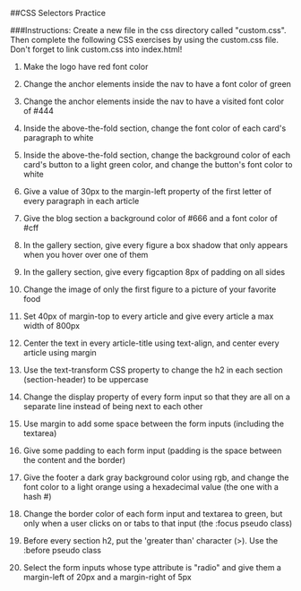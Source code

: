 ##CSS Selectors Practice

###Instructions:
Create a new file in the css directory called "custom.css". Then complete the following
CSS exercises by using the custom.css file. Don't forget to link custom.css into index.html!

1. Make the logo have red font color

2. Change the anchor elements inside the nav to have a font color of green

3. Change the anchor elements inside the nav to have a visited font color of #444

4. Inside the above-the-fold section, change the font color of each card's paragraph to white

5. Inside the above-the-fold section, change the background color of each card's
button to a light green color, and change the button's font color to white

6. Give a value of 30px to the margin-left property of the first letter of every paragraph in each article

7. Give the blog section a background color of #666 and a font color of #cff

8. In the gallery section, give every figure a box shadow that only appears when
you hover over one of them

9. In the gallery section, give every figcaption 8px of padding on all sides

10. Change the image of only the first figure to a picture of your favorite food

11. Set 40px of margin-top to every article and give every article a max width of 800px

12. Center the text in every article-title using text-align, and center every
article using margin

13. Use the text-transform CSS property to change the h2 in each section
(section-header) to be uppercase

14. Change the display property of every form input so that they are all on
a separate line instead of being next to each other

15. Use margin to add some space between the form inputs (including the textarea)

16. Give some padding to each form input (padding is the space between the
    content and the border)

17. Give the footer a dark gray background color using rgb, and change the font
color to a light orange using a hexadecimal value (the one with a hash #)

18. Change the border color of each form input and textarea to green, but only
when a user clicks on or tabs to that input (the :focus pseudo class)

19. Before every section h2, put the 'greater than' character (>). Use the :before pseudo class

20. Select the form inputs whose type attribute is "radio" and give them a
margin-left of 20px and a margin-right of 5px
